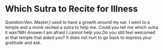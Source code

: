 # Which Sutra to Recite for Illness

Question:Ven. Master,I used to have a growth around my ear. I went to a temple and a monk recited a sutra to help me. Could you tell me which sutra it was?MH      Answer:I am afraid I cannot help you.​Do you still feel welcomed at that temple that aided you? It does not hurt to go back to express your gratitude and ask.